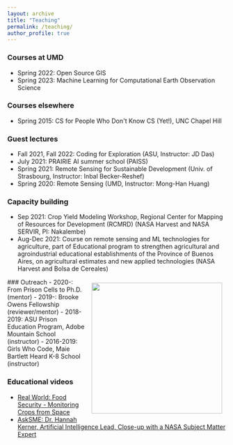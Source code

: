 ```yaml
---
layout: archive
title: "Teaching"
permalink: /teaching/
author_profile: true
---
```


### Courses at UMD
- Spring 2022: Open Source GIS
- Spring 2023: Machine Learning for Computational Earth Observation Science

### Courses elsewhere
- Spring 2015: CS for People Who Don't Know CS (Yet!), UNC Chapel Hill

### Guest lectures
- Fall 2021, Fall 2022: Coding for Exploration (ASU, Instructor: JD Das)
- July 2021: PRAIRIE AI summer school (PAISS)
- Spring 2021: Remote Sensing for Sustainable Development (Univ. of Strasbourg, Instructor: Inbal Becker-Reshef)
- Spring 2020: Remote Sensing (UMD, Instructor: Mong-Han Huang)

### Capacity building
- Sep 2021: Crop Yield Modeling Workshop, Regional Center for Mapping of Resources for Development (RCMRD) (NASA Harvest and NASA SERVIR, PI: Nakalembe)
- Aug-Dec 2021: Course on remote sensing and ML technologies for agriculture, part of Educational program to strengthen agricultural and agroindustrial educational establishments of the Province of Buenos Aires, on agricultural estimates and new applied technologies (NASA Harvest and Bolsa de Cereales)

<img style="float: right; padding: 10px 10px 10px 10px;" src="http://hannah-rae.github.io/images/girls_who_code.jpeg" width=300>
### Outreach
- 2020-: From Prison Cells to Ph.D. (mentor)
- 2019-: Brooke Owens Fellowship (reviewer/mentor)
- 2018-2019: ASU Prison Education Program, Adobe Mountain School (instructor)
- 2016-2019: Girls Who Code, Maie Bartlett Heard K-8 School (instructor)

### Educational videos
- [Real World: Food Security - Monitoring Crops from Space](https://www.youtube.com/watch?v=jit5spufdhg)
- [AskSME: Dr. Hannah Kerner, Artificial Intelligence Lead, Close-up with a NASA Subject Matter Expert](https://www.youtube.com/watch?v=64WcfBXnuKI)